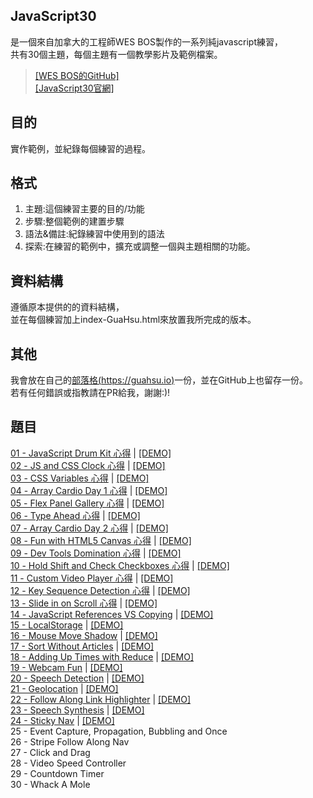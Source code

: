 ## JavaScript30
是一個來自加拿大的工程師WES BOS製作的一系列純javascript練習，  
共有30個主題，每個主題有一個教學影片及範例檔案。  
>[[WES BOS的GitHub]](https://github.com/wesbos/JavaScript30)  
[[JavaScript30官網]](https://javascript30.com/)

## 目的
實作範例，並紀錄每個練習的過程。  

## 格式
1. 主題:這個練習主要的目的/功能  
2. 步驟:整個範例的建置步驟  
3. 語法&備註:紀錄練習中使用到的語法  
4. 探索:在練習的範例中，擴充或調整一個與主題相關的功能。

## 資料結構
遵循原本提供的的資料結構，  
並在每個練習加上index-GuaHsu.html來放置我所完成的版本。

## 其他
我會放在自己的[部落格(https://guahsu.io)](https://guahsu.io)一份，並在GitHub上也留存一份。  
若有任何錯誤或指教請在PR給我，謝謝:)!

## 題目
[01 - JavaScript Drum Kit 心得](https://github.com/guahsu/JavaScript30/tree/master/01_Java-Script-Drum-Kit)
| [[DEMO]](https://guahsu.io/JavaScript30/01_Java-Script-Drum-Kit/index-GuaHsu.html)  
[02 - JS and CSS Clock 心得](https://github.com/guahsu/JavaScript30/tree/master/02_JS-and-CSS-Clock) 
| [[DEMO]](https://guahsu.io/JavaScript30/02_JS-and-CSS-Clock/index-GuaHsu.html)  
[03 - CSS Variables 心得](https://github.com/guahsu/JavaScript30/tree/master/03_CSS-Variables) 
| [[DEMO]](https://guahsu.io/JavaScript30/03_CSS-Variables/index-GuaHsu.html)  
[04 - Array Cardio Day 1 心得](https://github.com/guahsu/JavaScript30/tree/master/04_Array-Cardio-Day-1) 
| [[DEMO]](https://guahsu.io/JavaScript30/04_Array-Cardio-Day-1/index-GuaHsu.html)  
[05 - Flex Panel Gallery 心得](https://github.com/guahsu/JavaScript30/tree/master/05_Flex-Panel-Gallery) 
| [[DEMO]](https://guahsu.io/JavaScript30//05_Flex-Panel-Gallery/index-GuaHsu.html)  
[06 - Type Ahead 心得](https://github.com/guahsu/JavaScript30/tree/master/06_Type-Ahead) 
| [[DEMO]](https://guahsu.io/JavaScript30/06_Type-Ahead/index-GuaHsu.html)  
[07 - Array Cardio Day 2 心得](https://github.com/guahsu/JavaScript30/tree/master/07_Array-Cardio-Day-2) 
| [[DEMO]](https://guahsu.io/JavaScript30/07_Array-Cardio-Day-2/index-GuaHsu.html)  
[08 - Fun with HTML5 Canvas 心得](https://github.com/guahsu/JavaScript30/tree/master/08_Fun-with-HTML5-Canvas)
| [[DEMO]](https://guahsu.io/JavaScript30/08_Fun-with-HTML5-Canvas/index-GuaHsu.html)  
[09 - Dev Tools Domination 心得](https://github.com/guahsu/JavaScript30/tree/master/09_Dev-Tools-Domination)
| [[DEMO]](https://guahsu.io/JavaScript30/09_Dev-Tools-Domination/index-GuaHsu.html)   
[10 - Hold Shift and Check Checkboxes 心得](https://github.com/guahsu/JavaScript30/tree/master/10_Hold-Shift-and-Check-Checkboxes)
| [[DEMO]](https://guahsu.io/JavaScript30/10_Hold-Shift-and-Check-Checkboxes/index-GuaHsu.html)  
[11 - Custom Video Player 心得](https://github.com/guahsu/JavaScript30/tree/master/11_Custom-Video-Player)
| [[DEMO]](https://guahsu.io/JavaScript30/11_Custom-Video-Player/index-GuaHsu.html)  
[12 - Key Sequence Detection 心得](https://github.com/guahsu/JavaScript30/tree/master/12_Key-Sequence-Detection)
| [[DEMO]](https://guahsu.io/JavaScript30/12_Key-Sequence-Detection/index-GuaHsu.html)      
[13 - Slide in on Scroll 心得](https://github.com/guahsu/JavaScript30/tree/master/13_Slide-in-on-Scroll)
| [[DEMO]](https://guahsu.io/JavaScript30/13_Slide-in-on-Scroll/index-GuaHsu.html)   
[14 - JavaScript References VS Copying](https://github.com/guahsu/JavaScript30/tree/master/14_JavaScript-References-VS-Copying)
| [[DEMO]](https://guahsu.io/JavaScript30/14_JavaScript-References-VS-Copying/index-GuaHsu.html)  
[15 - LocalStorage](https://github.com/guahsu/JavaScript30/blob/master/15_LocalStorage/)
| [[DEMO]](https://guahsu.io/JavaScript30/15_LocalStorage/index-GuaHsu.html)   
[16 - Mouse Move Shadow](https://github.com/guahsu/JavaScript30/tree/master/16_Mouse-Move-Shadow)
| [[DEMO]](https://guahsu.io/JavaScript30/16_Mouse-Move-Shadow/index-GuaHsu.html)   
[17 - Sort Without Articles](https://github.com/guahsu/JavaScript30/tree/master/17_Sort-Without-Articles)
| [[DEMO]](https://guahsu.io/JavaScript30/17_Sort-Without-Articles/index-GuaHsu.html)   
[18 - Adding Up Times with Reduce](https://github.com/guahsu/JavaScript30/tree/master/18_Adding-Up-Times-with-Reduce)
| [[DEMO]](https://guahsu.io/JavaScript30/18_Adding-Up-Times-with-Reduce/index-GuaHsu.html)   
[19 - Webcam Fun](https://github.com/guahsu/JavaScript30/tree/master/19_Webcam-Fun)
| [[DEMO]](https://guahsu.io/JavaScript30/19_Webcam-Fun/index-GuaHsu.html)   
[20 - Speech Detection](https://github.com/guahsu/JavaScript30/tree/master/20_Speech-Detection)
| [[DEMO]](https://guahsu.io/JavaScript30/20_Speech-Detection/index-GuaHsu.html)  
[21 - Geolocation](https://github.com/guahsu/JavaScript30/tree/master/21_Geolocation)
| [[DEMO]](https://guahsu.io/JavaScript30/21_Geolocation/index-GuaHsu.html)    
[22 - Follow Along Link Highlighter](https://github.com/guahsu/JavaScript30/tree/master/22_Follow-Along-Link-Highlighter)
| [[DEMO]](https://guahsu.io/JavaScript30/22_Follow-Along-Link-Highlighter/index-GuaHsu.html)   
[23 - Speech Synthesis](https://github.com/guahsu/JavaScript30/tree/master/23_Speech-Synthesis)
| [[DEMO]](https://guahsu.io/JavaScript30/23_Speech-Synthesis/index-GuaHsu.html)   
[24 - Sticky Nav](https://github.com/guahsu/JavaScript30/tree/master/24_Sticky-Nav)
| [[DEMO]](https://guahsu.io/JavaScript30/24_Sticky-Nav/index-GuaHsu.html)   
25 - Event Capture, Propagation, Bubbling and Once  
26 - Stripe Follow Along Nav  
27 - Click and Drag  
28 - Video Speed Controller  
29 - Countdown Timer  
30 - Whack A Mole  

